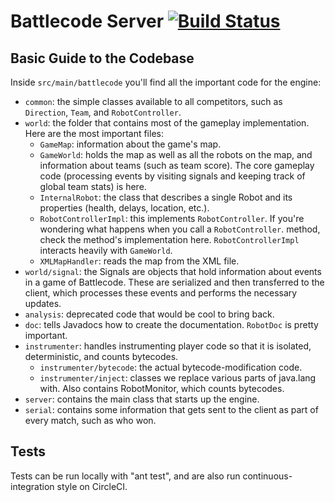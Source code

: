 Battlecode Server [![Build Status](https://circleci.com/gh/battlecode/battlecode-server.svg?style=shield&circle-token=1c4becec6066bcbddddee5b3cca9d5c4b8828069)](https://circleci.com/gh/battlecode/battlecode-server)
=================

Basic Guide to the Codebase
---------------------------

Inside `src/main/battlecode` you'll find all the important code for the engine:
* `common`: the simple classes available to all competitors, such as `Direction`, `Team`, and `RobotController`.
* `world`: the folder that contains most of the gameplay implementation. Here are the most important files:
  * `GameMap`: information about the game's map.
  * `GameWorld`: holds the map as well as all the robots on the map, and information about teams (such as team score).
    The core gameplay code (processing events by visiting signals and keeping track of global team stats) is here.
  * `InternalRobot`: the class that describes a single Robot and its properties (health, delays, location, etc.).
  * `RobotControllerImpl`: this implements `RobotController`. If you're wondering what happens when you call a `RobotController`.
    method, check the method's implementation here. `RobotControllerImpl` interacts heavily with `GameWorld`.
  * `XMLMapHandler`: reads the map from the XML file.
* `world/signal`: the Signals are objects that hold information about events in a game of Battlecode.
These are serialized and then transferred to the client, which processes these events and performs the
necessary updates.
* `analysis`: deprecated code that would be cool to bring back.
* `doc`: tells Javadocs how to create the documentation. `RobotDoc` is pretty important.
* `instrumenter`: handles instrumenting player code so that it is isolated, deterministic, and counts bytecodes.
  * `instrumenter/bytecode`: the actual bytecode-modification code.
  * `instrumenter/inject`: classes we replace various parts of java.lang with. Also contains RobotMonitor, which counts bytecodes.
* `server`: contains the main class that starts up the engine.
* `serial`: contains some information that gets sent to the client as part of every match, such as who won.

Tests
-----

Tests can be run locally with "ant test", and are also run continuous-integration style on CircleCI.
